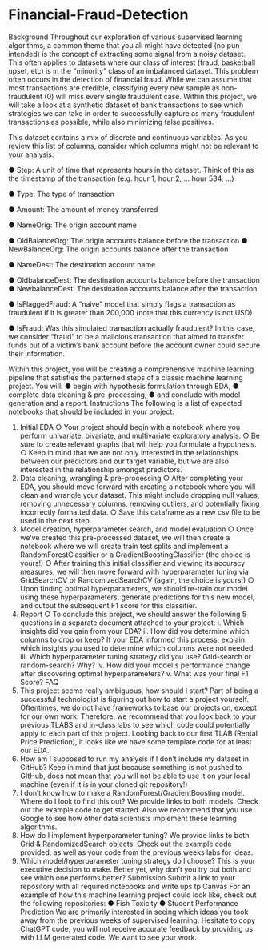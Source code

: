 # Financial-Fraud-Detection

Background 
Throughout our exploration of various supervised learning algorithms, a common theme that you all might have detected (no pun intended) is the concept of extracting some signal from a noisy dataset. 
This often applies to datasets where our class of interest (fraud, basketball upset, etc) is in the “minority” class of an imbalanced dataset. 
This problem often occurs in the detection of financial fraud. While we can assume that most transactions are credible, classifying every new sample as non-fraudulent (0) will miss every single fraudulent case. 
Within this project, we will take a look at a synthetic dataset of bank transactions to see which strategies we can take in order to successfully capture as many fraudulent transactions as possible, while also minimizing false positives.

This dataset contains a mix of discrete and continuous variables. As you review this list of columns, consider which columns might not be relevant to your analysis: 

● Step: A unit of time that represents hours in the dataset. Think of this as the timestamp of the transaction (e.g. hour 1, hour 2, … hour 534, …) 

● Type: The type of transaction 

● Amount: The amount of money transferred 

● NameOrig: The origin account name

● OldBalanceOrg: The origin accounts balance before the transaction ● NewBalanceOrg: The origin accounts balance after the transaction 

● NameDest: The destination account name 

● OldbalanceDest: The destination accounts balance before the transaction ● NewbalanceDest: The destination accounts balance after the transaction 

● IsFlaggedFraud: A “naive” model that simply flags a transaction as fraudulent if it is greater than 200,000 (note that this currency is not USD) 

● IsFraud: Was this simulated transaction actually fraudulent? In this case, we consider “fraud” to be a malicious transaction that aimed to transfer funds out of a victim’s bank account before the account owner could secure their information. 


Within this project, you will be creating a comprehensive machine learning pipeline that satisfies the patterned steps of a classic machine learning project. You will: 
● begin with hypothesis formulation through EDA, 
● complete data cleaning & pre-processing, 
● and conclude with model generation and a report. 
Instructions 
The following is a list of expected notebooks that should be included in your project: 
1. Initial EDA 
○ Your project should begin with a notebook where you perform univariate, bivariate, and multivariate exploratory analysis. 
○ Be sure to create relevant graphs that will help you formulate a hypothesis. ○ Keep in mind that we are not only interested in the relationships between our predictors and our target variable, but we are also interested in the 
relationship amongst predictors. 
2. Data cleaning, wrangling & pre-processing 
○ After completing your EDA, you should move forward with creating a notebook where you will clean and wrangle your dataset. This might include dropping null values, removing unnecessary columns, removing outliers, and 
potentially fixing incorrectly formatted data. 
○ Save this dataframe as a new csv file to be used in the next step.
3. Model creation, hyperparameter search, and model evaluation 
○ Once we’ve created this pre-processed dataset, we will then create a notebook where we will create train test splits and implement a RandomForestClassifier or a GradientBoostingClassifier (the choice is yours!) 
○ After training this initial classifier and viewing its accuracy measures, we will then move forward with hyperparameter tuning via GridSearchCV or 
RandomizedSearchCV (again, the choice is yours!) 
○ Upon finding optimal hyperparameters, we should re-train our model using these hyperparameters, generate predictions for this new model, and output the subsequent F1 score for this classifier. 
4. Report 
○ To conclude this project, we should answer the following 5 questions in a separate document attached to your project: 
i. Which insights did you gain from your EDA? 
ii. How did you determine which columns to drop or keep? If your EDA informed this process, explain which insights you used to determine which columns were not needed. 
iii. Which hyperparameter tuning strategy did you use? Grid-search or random-search? Why? 
iv. How did your model's performance change after discovering optimal hyperparameters? 
v. What was your final F1 Score? 
FAQ 
1. This project seems really ambiguous, how should I start? 
Part of being a successful technologist is figuring out how to start a project yourself. Oftentimes, we do not have frameworks to base our projects on, except for our own work. 
Therefore, we recommend that you look back to your previous TLABS and in-class labs to see which code could potentially apply to each part of this project. 
Looking back to our first TLAB (Rental Price Prediction), it looks like we have some template code for at least our EDA.
2. How am I supposed to run my analysis if I don’t include my dataset in GitHub? 
Keep in mind that just because something is not pushed to GItHub, does not mean that you will not be able to use it on your local machine (even if it is in your cloned git repository!) 
3. I don’t know how to make a RandomForest/GradientBoosting model. Where do I look to find this out? 
We provide links to both models. Check out the example code to get started. Also we recommend that you use Google to see how other data scientists implement these learning algorithms. 
4. How do I implement hyperparameter tuning? 
We provide links to both Grid & RandomizedSearch objects. Check out the example code provided, as well as your code from the previous weeks labs for ideas. 
5. Which model/hyperparameter tuning strategy do I choose? 
This is your executive decision to make. Better yet, why don’t you try out both and see which one performs better? 
Submission 
Submit a link to your repository with all required notebooks and write ups tp Canvas
For an example of how this machine learning project could look like, check out the following repositories: 
● Fish Toxicity 
● Student Performance Prediction 
We are primarily interested in seeing which ideas you took away from the previous weeks of supervised learning. Hesitate to copy ChatGPT code, you will not receive accurate feedback by providing us with LLM generated code. We want to see your work.